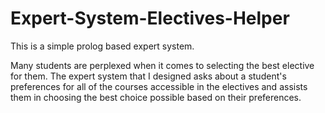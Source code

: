 # Expert-System-Electives-Helper
This is a simple prolog based expert system.

Many students are perplexed when it comes to selecting the best elective for them. The expert system that I designed asks about a student's preferences for all of the courses accessible in the electives and assists them in choosing the best choice possible based on their preferences.
